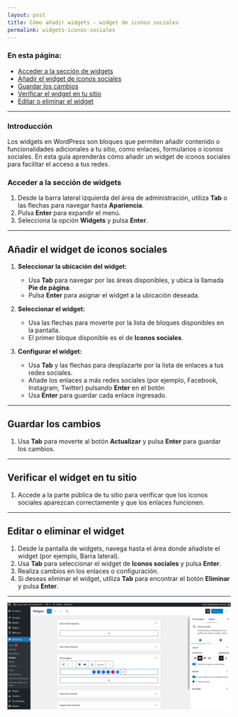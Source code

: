 ```yaml
---
layout: post
title: Cómo añadir widgets - widget de iconos sociales
permalink: widgets-iconos-sociales
---
```


### En esta página:

- [Acceder a la sección de widgets](#acceder-a-la-sección-de-widgets)
- [Añadir el widget de iconos sociales](#añadir-el-widget-de-iconos-sociales)
- [Guardar los cambios](#guardar-los-cambios)
- [Verificar el widget en tu sitio](#verificar-el-widget-en-tu-sitio)
- [Editar o eliminar el widget](#editar-o-eliminar-el-widget)

---

### Introducción

Los widgets en WordPress son bloques que permiten añadir contenido o funcionalidades adicionales a tu sitio, como enlaces, formularios o iconos sociales. En esta guía aprenderás cómo añadir un widget de iconos sociales para facilitar el acceso a tus redes.

### Acceder a la sección de widgets

1. Desde la barra lateral izquierda del área de administración, utiliza **Tab** o las flechas para navegar hasta **Apariencia**.  
2. Pulsa **Enter** para expandir el menú.  
3. Selecciona la opción **Widgets** y pulsa **Enter**.

---

## Añadir el widget de iconos sociales

1. **Seleccionar la ubicación del widget:**  
   - Usa **Tab** para navegar por las áreas disponibles, y ubica la llamada **Pie de página**.  
   - Pulsa **Enter** para asignar el widget a la ubicación deseada.  

2. **Seleccionar el widget:**  
   - Usa las flechas para moverte por la lista de bloques disponibles en la pantalla.  
   - El primer bloque disponible es el de **Iconos sociales**.

3. **Configurar el widget:**
   - Usa **Tab** y las flechas para desplazarte por la lista de enlaces a tus redes sociales.
   - Añade los enlaces a más redes sociales (por ejemplo, Facebook, Instagram, Twitter) pulsando **Enter** en el botón 
   - Usa **Enter** para guardar cada enlace ingresado.

---

## Guardar los cambios

1. Usa **Tab** para moverte al botón **Actualizar** y pulsa **Enter** para guardar los cambios.

---

## Verificar el widget en tu sitio

1. Accede a la parte pública de tu sitio para verificar que los iconos sociales aparezcan correctamente y que los enlaces funcionen.

---

## Editar o eliminar el widget

1. Desde la pantalla de widgets, navega hasta el área donde añadiste el widget (por ejemplo, Barra lateral).  
2. Usa **Tab** para seleccionar el widget de **Iconos sociales** y pulsa **Enter**.  
3. Realiza cambios en los enlaces o configuración.  
4. Si deseas eliminar el widget, utiliza **Tab** para encontrar el botón **Eliminar** y pulsa **Enter**.

---

![Captura de pantalla del área de administración de WordPress donde se muestra el apartado de Widgets donde se puede modificar las opciones del bloque de iconos sociales.](images/widgets-iconos-sociales.png)